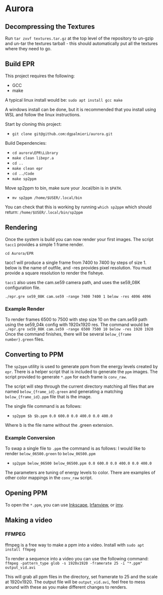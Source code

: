 # Aurora

## Decompressing the Textures

Run `tar zxvf textures.tar.gz` at the top level of the repository to un-gzip and
un-tar the textures tarball - this should automatically put all the textures
where they need to go.

## Build EPR

This project requires the following:

- GCC
- make

A typical linux install would be:
`sudo apt install gcc make`

A windows install can be done, but it is recommended that you install using WSL
and follow the linux instructions.

Start by cloning this project:

- `git clone git@github.com:dgpalmieri/aurora.git`

Build Dependencies:

- `cd aurora\EPR\Library`
- `make clean libepr.a`
- `cd ..`
- `make clean epr`
- `cd ../Code`
- `make sp2ppm`

Move sp2ppm to bin, make sure your .local/bin is in `$PATH`.

- `mv sp2ppm /home/$USER/.local/bin`

You can check that this is working by running `which sp2ppm` which should return:
`/home/$USER/.local/bin/sp2ppm`

## Rendering

Once the system is build you can now render your first images.
The script `tacc1` provides a simple 1 frame render.

`cd Aurora/EPR`

tacc1 will produce a single frame from 7400 to 7400 by steps of size 1. below is
the name of outfile, and -res provides pixel resolution. You must provide a
square resolution to render the fisheye.

`tacc1` also uses the cam.se59 camera path, and uses the se59_08K configuration file.

`./epr.gre se59_08K cam.se59 -range 7400 7400 1 below -res 4096 4096`

### Example Render

To render frames 6500 to 7500 with step size 10 on the cam.se59 path using
the se59_04k config with 1920x1920 res. The command would be
`./epr.gre se59_08K cam.se59 -range 6500 7500 10 below -res 1920 1920`
Once the command finishes, there will be several `below_{frame number}.green`
files.

## Converting to PPM

The `sp2ppm` utility is used to generate ppm from the energy levels created by
`epr`. There is a helper script that is included to generate the `ppm` images.
The script provided to generate `*.ppm` for each frame is `conv_raw`.

The script will step through the current directory matching all files that are
named `below_{frame_id}.green` and generating a matching `below_{frame_id}.ppm`
file that is the image.

The single file command is as follows:

- `sp2ppm $b $b.ppm 0.0 600.0 0.0 400.0 0.0 400.0`

Where b is the file name without the .green extension.

### Example Conversion

To swap a single file to `.ppm` the command is as follows:
I would like to render `below_06500.green` to `below_06500.ppm`

- `sp2ppm below_06500 below_06500.ppm 0.0 600.0 0.0 400.0 0.0 400.0`

The parameters are tuning of energy levels to color. There are examples of other
color mappings in the `conv_raw` script.

## Opening PPM

To open the `*.ppm`, you can use [Inkscape](https://inkscape.org/),
[Irfanview](https://www.irfanview.com/), or [imv](https://git.sr.ht/~exec64/imv/).

## Making a video

### FFMPEG

ffmpeg is a free way to make a ppm into a video.
Install with `sudo apt install ffmpeg`

To render a sequence into a video you can use the following command:
`ffmpeg -pattern_type glob -s 1920x1920 -framerate 25 -i "*.ppm" output_vid.avi`

This will grab all ppm files in the directory, set framerate to 25 and the scale
at 1920x1920. The output file will be `output_vid.avi`, feel free to mess around
with these as you make different changes to renders.
